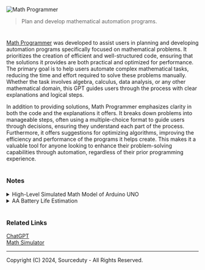 ![Math Programmer](https://github.com/user-attachments/assets/28d747ce-e83f-4239-ad89-da64a4ea8c35)

> Plan and develop mathematical automation programs.

#

[Math Programmer](https://chatgpt.com/g/g-UdB8JMAMy-math-programmer) was developed to assist users in planning and developing automation programs specifically focused on mathematical problems. It prioritizes the creation of efficient and well-structured code, ensuring that the solutions it provides are both practical and optimized for performance. The primary goal is to help users automate complex mathematical tasks, reducing the time and effort required to solve these problems manually. Whether the task involves algebra, calculus, data analysis, or any other mathematical domain, this GPT guides users through the process with clear explanations and logical steps.

In addition to providing solutions, Math Programmer emphasizes clarity in both the code and the explanations it offers. It breaks down problems into manageable steps, often using a multiple-choice format to guide users through decisions, ensuring they understand each part of the process. Furthermore, it offers suggestions for optimizing algorithms, improving the efficiency and performance of the programs it helps create. This makes it a valuable tool for anyone looking to enhance their problem-solving capabilities through automation, regardless of their prior programming experience.

#
### Notes

<details><summary>High-Level Simulated Math Model of Arduino UNO</summary>
<br>

The provided Python implementation models an Arduino UNO by simulating its key features, including its microcontroller, I/O pins, timers, and communication interfaces. The model is encapsulated within the ArduinoUNO class, which manages various components such as digital and analog pins, memory, and timers. The class includes methods to simulate fundamental Arduino functions like pinMode, digitalWrite, digitalRead, analogWrite, and analogRead. These methods mimic the behavior of the actual Arduino hardware, allowing users to set and read the states of pins, simulate analog input and output, and configure pin modes.

The program also includes a clock simulation that keeps track of timing. This is crucial for implementing functions like delay, which is based on the Arduino’s 16 MHz clock speed. The clock is managed in a separate thread, which increments a simulation time variable in real-time. This allows the model to simulate the passing of time and the execution of time-dependent functions, such as PWM signals on specific pins or delaying operations.

In addition to the basic pin and timing simulations, the model includes stubs for communication interfaces such as UART, SPI, and I2C. The uart_write and uart_read methods provide a simple buffer mechanism for UART communication, allowing the simulation of serial data transfer. The SPI and I2C methods are placeholders that can be further developed to simulate specific protocol behaviors. These communication interfaces are essential for simulating interactions with other devices in more complex Arduino projects.

The run_program method is a feature that allows users to simulate running a simple Arduino sketch within this Python environment. By using Python's exec function, it can dynamically execute a sequence of commands, mimicking how an Arduino would run a program in its loop. This method can be expanded to handle more complex program logic and interrupt-driven operations, making the simulation more versatile.

Overall, this implementation provides a foundation for simulating an Arduino UNO, capturing its key functionalities in a Python environment. The model is designed to be modular, with the potential for expanding features like more detailed communication protocols, enhanced timer functionalities, and external interrupts. This simulation can be useful for testing and validating Arduino code in a controlled environment before deploying it to actual hardware. Additionally, the code can be extended with a graphical user interface or additional features based on specific project needs.

<br>

```
import time
import threading

class ArduinoUNO:
    def __init__(self):
        self.clock_speed = 16e6  # 16 MHz
        self.digital_pins = [0] * 14  # 14 digital I/O pins (0-13)
        self.analog_pins = [0] * 6  # 6 analog input pins (A0-A5)
        self.pwm_pins = [0] * 6  # PWM capable pins (3, 5, 6, 9, 10, 11)
        self.memory = {
            "flash": [0] * 32768,  # 32 KB Flash memory
            "sram": [0] * 2048,    # 2 KB SRAM
            "eeprom": [0] * 1024   # 1 KB EEPROM
        }
        self.program_counter = 0
        self.timers = [0] * 3  # Simulating 3 timers

        # UART simulation setup
        self.uart_buffer = []

        # Start the clock for simulation
        self.simulation_time = 0
        self.running = True
        self.start_clock()

    def start_clock(self):
        def update_time():
            while self.running:
                time.sleep(1 / self.clock_speed)
                self.simulation_time += 1
        thread = threading.Thread(target=update_time)
        thread.daemon = True
        thread.start()

    def stop_clock(self):
        self.running = False

    def pinMode(self, pin, mode):
        # Simulate pinMode function
        pass

    def digitalWrite(self, pin, value):
        # Simulate digitalWrite function
        if 0 <= pin < len(self.digital_pins):
            self.digital_pins[pin] = value

    def digitalRead(self, pin):
        # Simulate digitalRead function
        if 0 <= pin < len(self.digital_pins):
            return self.digital_pins[pin]
        return None

    def analogRead(self, pin):
        # Simulate analogRead function
        if 0 <= pin < len(self.analog_pins):
            return self.analog_pins[pin]
        return None

    def analogWrite(self, pin, value):
        # Simulate analogWrite (PWM) function
        if pin in [3, 5, 6, 9, 10, 11]:
            index = [3, 5, 6, 9, 10, 11].index(pin)
            self.pwm_pins[index] = value

    def delay(self, ms):
        # Simulate delay function based on clock speed
        cycles = (ms / 1000.0) * self.clock_speed
        start_time = self.simulation_time
        while self.simulation_time - start_time < cycles:
            pass

    def uart_write(self, data):
        # Simulate UART write
        self.uart_buffer.append(data)

    def uart_read(self):
        # Simulate UART read
        if self.uart_buffer:
            return self.uart_buffer.pop(0)
        return None

    # Additional methods to simulate SPI, I2C, and other peripherals...
    
    def spi_transfer(self, data):
        # Simulate SPI transfer
        # (You would implement a protocol-specific transfer behavior here)
        pass

    def i2c_write(self, address, data):
        # Simulate I2C write to a specific address
        pass

    def i2c_read(self, address, num_bytes):
        # Simulate I2C read from a specific address
        pass

    def run_program(self, program):
        # Simulate running a simple Arduino program
        # This could involve running a loop of commands
        while self.running:
            exec(program)
            time.sleep(1 / self.clock_speed)
            
# Example Usage
arduino = ArduinoUNO()

# Simulate setting a pin high
arduino.pinMode(13, "OUTPUT")
arduino.digitalWrite(13, 1)
print(f"Digital Pin 13 state: {arduino.digitalRead(13)}")

# Simulate reading an analog pin
print(f"Analog Pin A0 value: {arduino.analogRead(0)}")

# Simulate PWM on pin 6
arduino.analogWrite(6, 128)
print(f"PWM Pin 6 value: {arduino.pwm_pins[2]}")
```

<br>

Arduino UNO Simulation as a Mathematical Model

This mathematical model represents the key functionalities of an Arduino UNO microcontroller by abstracting its hardware operations into mathematical equations and functions. The model covers the behavior of the microcontroller's clock speed, digital and analog pin states, PWM (Pulse Width Modulation) outputs, memory operations, timers, and communication protocols like UART, SPI, and I2C. Each of these components is modeled to reflect how they would behave in response to various inputs and over time. This model serves as a theoretical framework to understand and predict the microcontroller's performance in different scenarios, providing a simplified yet accurate representation of the Arduino UNO's functionality.

<br>

```
1. Clock Speed and Timing

   Clock Cycles (C): The Arduino UNO has a clock speed of 16 MHz, meaning it executes 16 million cycles per second.
   
   C(t) = 16 × 10^6 × t
   
   where t is time in seconds.

2. Digital Pin State

   Digital Pin State (D(p)): Each digital pin can either be HIGH (1) or LOW (0). Let D(p, t) represent the state of pin p at time t.
   
   D(p, t) ∈ {0, 1}
   
   A function can be used to change the state based on a control input:
   
   D(p, t + Δt) = ControlInput(p, t)

3. Analog Pin Reading

   Analog Input (A(p)): Analog pins read a voltage level and convert it to a digital value between 0 and 1023.
   
   A(p, t) = ⌊ V(p, t) / V_ref × 1023 ⌋
   
   where V(p, t) is the voltage at pin p at time t, and V_ref is the reference voltage (typically 5V).

4. Pulse Width Modulation (PWM)

   PWM Output (P(p, t)): PWM simulates analog output using digital signals. The duty cycle determines the average voltage.
   
   P(p, t) = V_out × d(p, t) / 255
   
   where d(p, t) is the PWM duty cycle value (0-255), and V_out is the output voltage (typically 5V).

5. Memory Operations

   Flash, SRAM, EEPROM (M(m, t)): Memory contents change over time based on program execution.
   
   M(m, t + Δt) = f(M(m, t), ProgramInstructions)
   
   where M(m, t) represents the state of memory m at time t, and f is a function representing the effect of executing program instructions.

6. Timers

   Timer (T(n, t)): The timers count clock cycles and can trigger actions after specific intervals.
   
   T(n, t) = C(t) mod TimerInterval(n)
   
   where T(n, t) is the value of timer n at time t.

7. UART, SPI, I2C Communication

   Data Transfer: These peripherals can be represented by functions that model the data flow between components.
   
   UART: U(t) = TransmitData
   SPI: S(t) = SPITransferData
   I2C: I(t) = I2CTransferData

Mathematical Model Overview

1. Clock Cycles:
   C(t) = 16 × 10^6 × t

2. Digital Pin State:
   D(p, t + Δt) = ControlInput(p, t)

3. Analog Pin Reading:
   A(p, t) = ⌊ V(p, t) / V_ref × 1023 ⌋

4. PWM Output:
   P(p, t) = V_out × d(p, t) / 255

5. Memory State:
   M(m, t + Δt) = f(M(m, t), ProgramInstructions)

6. Timer:
   T(n, t) = C(t) mod TimerInterval(n)

7. Communication Data Transfer:
   U(t), S(t), I(t) modeled by data transfer functions

Example Application

If a digital pin is set high after a delay:

1. Set Pin Mode:
   ControlInput(13, t) sets D(13, t) = 1

2. Delay:
   DelayTime = 1000 ms
   t_new = t + (DelayTime / 1000)

3. Read Pin:
   D(13, t_new)
```

This abstraction can be expanded further to fully represent the system behavior mathematically. However, it's important to note that this abstraction is simplified and would require more detailed equations and conditions to fully replicate the Arduino UNO's hardware functionality.

<br>
</details>

<details><summary>AA Battery Life Estimation</summary>
<br>

This program aims to estimate how long an AA battery will last when powering a device. By knowing the battery's capacity in milliamp-hours (mAh) and the device's current draw in milliamps (mA), you can easily calculate the battery life using a simple formula.

Problem Statement:

You want to estimate how long an AA battery will last when powering a device. You know the battery's capacity in milliamp-hours (mAh) and the device's current draw in milliamps (mA).

Assumptions:

- The battery discharges at a constant rate.
- The capacity of the battery is given in milliamp-hours (mAh).
- The current draw of the device is constant and given in milliamps (mA).

Formula:

The battery life in hours can be calculated using the formula:

Battery Life (hours) = Battery Capacity (mAh) / Device Current Draw (mA)

Example Input:

Battery Capacity: 2400 mAh (typical for AA alkaline batteries)
Device Current Draw: 100 mA

Example Calculation:

Battery Life = 2400 mAh / 100 mA = 24 hours

#### Implementation in Python

This program takes the battery capacity and the device's current draw as inputs and calculates the estimated battery life in hours. You can modify the capacity and current_draw variables to match your specific requirements. The program also includes basic error handling for invalid inputs.

<br>

```
def calculate_battery_life(capacity_mAh, current_draw_mA):
    """
    Calculate the battery life in hours based on battery capacity and device current draw.
    
    Parameters:
    capacity_mAh (float): The capacity of the battery in milliamp-hours (mAh).
    current_draw_mA (float): The current draw of the device in milliamps (mA).
    
    Returns:
    float: Estimated battery life in hours.
    """
    if current_draw_mA <= 0:
        raise ValueError("Current draw must be a positive value.")
    if capacity_mAh <= 0:
        raise ValueError("Battery capacity must be a positive value.")
        
    battery_life_hours = capacity_mAh / current_draw_mA
    return battery_life_hours

# Example usage:
capacity = 2400  # mAh
current_draw = 100  # mA
battery_life = calculate_battery_life(capacity, current_draw)
print(f"Estimated Battery Life: {battery_life} hours")
```

<br>
</details>

#
### Related Links

[ChatGPT](https://github.com/sourceduty/ChatGPT)
<br>
[Math Simulator](https://github.com/sourceduty/Math_Simulator)

***
Copyright (C) 2024, Sourceduty - All Rights Reserved.
